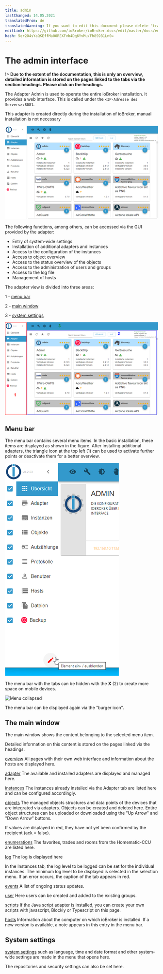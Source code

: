 ```yaml
---
title: admin
lastChanged: 14.05.2021
translatedFrom: de
translatedWarning: If you want to edit this document please delete "translatedFrom" field, elsewise this document will be translated automatically again
editLink: https://github.com/ioBroker/ioBroker.docs/edit/master/docs/en/admin/README.md
hash: 5er2O4sYaQKEffMa00REXFvb4Dq6YvMu/Fh8S9B1Ln0=
---
```

# The admin interface
!> **Due to the extent of the documentation, this is only an overview, detailed information is stored on the pages linked to the tabs via the section headings. Please click on the headings.**

The Adapter Admin is used to operate the entire ioBroker installation.
It provides a web interface. This is called under the ``<IP-Adresse des Servers>:8081``.

This adapter is created directly during the installation of ioBroker, manual installation is not necessary

![The admin in the tile view](../../de/admin/media/ADMIN_Adapter_Kachel.png)

The following functions, among others, can be accessed via the GUI provided by the adapter:

* Entry of system-wide settings
* Installation of additional adapters and instances
* Access to the configuration of the instances
* Access to object overview
* Access to the status overview of the objects
* Access to the administration of users and groups
* Access to the log file
* Management of hosts

The adapter view is divided into three areas:

1 - [menu bar](#menüleiste)

2 - [main window](#das-hauptfenster)

3 - [system settings](#systemeinstellungen)

![The structure of the admin](../../de/admin/media/ADMIN_Screen_numbers.png)

## Menu bar
The menu bar contains several menu items. In the basic installation, these items are displayed as shown in the figure. After installing additional adapters, the triangle icon at the top left (1) can be used to activate further points or deactivate them for a better overview.

![menu items](../../de/admin/media/ADMIN_Screen01_menuitems_numbers.png)

The menu bar with the tabs can be hidden with the **X** (2) to create more space on mobile devices.

![Menu collapsed](../../de/admin/media/ADMIN_Screen01_menucollapsed.png)

The menu bar can be displayed again via the "burger icon".

## The main window
The main window shows the content belonging to the selected menu item.

Detailed information on this content is stored on the pages linked via the headings.

[overview](https://www.iobroker.net/#de/documentation/admin/overview.md) All pages with their own web interface and information about the hosts are displayed here.

[adapter](https://www.iobroker.net/#de/documentation/admin/adapter.md) The available and installed adapters are displayed and managed here.

[instances](https://www.iobroker.net/#de/documentation/admin/instances.md) The instances already installed via the Adapter tab are listed here and can be configured accordingly.

[objects](https://www.iobroker.net/#de/documentation/admin/objects.md) The managed objects structures and data points of the devices that are integrated via adapters. Objects can be created and deleted here. Entire object structures can be uploaded or downloaded using the "Up Arrow" and "Down Arrow" buttons.

If values are displayed in red, they have not yet been confirmed by the recipient (ack = false).

[enumerations](https://www.iobroker.net/#de/documentation/admin/enums.md) The favorites, trades and rooms from the Homematic-CCU are listed here.

[log](https://www.iobroker.net/#de/documentation/admin/log.md) The log is displayed here

In the Instances tab, the log level to be logged can be set for the individual instances. The minimum log level to be displayed is selected in the selection menu. If an error occurs, the caption of the tab appears in red.

[events](https://www.iobroker.net/#de/documentation/admin/events.md) A list of ongoing status updates.

[user](https://www.iobroker.net/#de/documentation/admin/users.md) Here users can be created and added to the existing groups.

[scripts](scripts.md) If the Java script adapter is installed, you can create your own scripts with javascript, Blockly or Typescript on this page.

[hosts](https://www.iobroker.net/#de/documentation/admin/hosts.md) Information about the computer on which ioBroker is installed. If a new version is available, a note appears in this entry in the menu bar.

## System settings
[system settings](https://www.iobroker.net/#de/documentation/admin/settings.md) such as language, time and date format and other system-wide settings are made in the menu that opens here.

The repositories and security settings can also be set here.

[Übersicht]: https://www.iobroker.net/#de/documentation/admin/overview.md

[Adapter]: https://www.iobroker.net/#de/documentation/admin/adapter.md

[Instanzen]: https://www.iobroker.net/#de/documentation/admin/instances.md

[Objekte]: https://www.iobroker.net/#de/documentation/admin/objects.md

[Aufzählungen]: https://www.iobroker.net/#de/documentation/admin/enums.md

[Log]: https://www.iobroker.net/#de/documentation/admin/log.md

[Ereignisse]: https://www.iobroker.net/#de/documentation/admin/events.md

[Benutzer]: https://www.iobroker.net/#de/documentation/admin/users.md

[Hosts]: https://www.iobroker.net/#de/documentation/admin/hosts.md

[Systemeinstellungen]: https://www.iobroker.net/#de/documentation/admin/settings.md